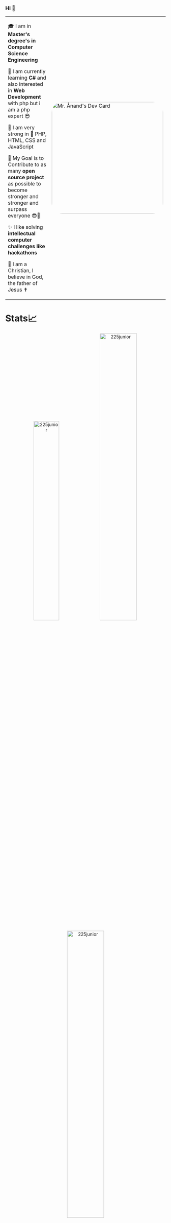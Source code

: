 ### Hi  👋
<table>
<tr>
  <td valign="center">
    
🎓 I am in **Master's degree's in Computer Science Engineering**
    
🌱 I am currently learning **C#** and also interested in **Web Development** with php but i am a php expert 😎
    
💪 I am very strong in 🐘 PHP, HTML, CSS and JavaScript
    
🎯 My Goal is to Contribute to as many **open source project** as possible to become stronger and stronger and surpass everyone 😎🤣
    
✨ I like solving **intellectual computer challenges like hackathons**
    
 🛐 I am a Christian, I believe in God, the father of Jesus ✝
<td >
    <a href="https://app.daily.dev/Astrodevil"><img border="grey" src="https://avatars.githubusercontent.com/u/35270982?v=4" width="350" alt="Mr. Ånand's Dev Card" style="border-radius: 33px;" />
  </a>
  </td>
</tr>
</table>

<!--
# Technologies 🔎🛰 
<img src="https://user-images.githubusercontent.com/25165449/92829695-16a3bf80-f407-11ea-9f27-8b513b6b562a.jpeg" width="250" alt="Framework laravel"> <img src="https://pngimg.com/uploads/php/php_PNG35.png" width="200" height="100" alt="Php"> <img src="https://www.programandoamedianoche.com/wp-content/uploads/2008/09/asp.net_.logo_.png" width="200" height="100" alt="ASP">
-->

# Stats📈
<p align="center"> <img width="40%" src="https://github-readme-stats.vercel.app/api/top-langs?username=225junior&show_icons=true&theme=highcontrast&locale=en&layout=compact&hide_border=true" alt="225junior" />
  
  <img width="48%" src="https://github-readme-stats.vercel.app/api?username=225junior&theme=highcontrast&show_icons=true" alt="225junior" />
  <img width="48%" src="https://github-readme-streak-stats.herokuapp.com/?user=225junior&theme=highcontrast" alt="225junior" /> </p>

<!-- old stats
<p align="center"> <img width="40%" src="https://github-readme-stats.vercel.app/api/top-langs?username=225junior&show_icons=true&theme=highcontrast&title_color=ff8000&text_color=ffffff&bg_color=6a6a6a&locale=en&layout=compact&hide_border=true" alt="225junior" />  <img width="48%" src="https://github-readme-stats.vercel.app/api?username=225junior&show_icons=true&theme=highcontrast&title_color=ff8000&text_color=ffffff&bg_color=6a6a6a&locale=en&hide_border=true" alt="225junior" /> <img width="48%" src="https://github-readme-streak-stats.herokuapp.com/?user=225junior&theme=highcontrast&hide_border=true" alt="225junior" /> </p>

layout=compact|default
-->
<!--# Activities -->
<!--![GitHub Activity Graph](https://activity-graph.herokuapp.com/graph?username=225junior&theme=dracula&hide_border=true)-->

<!--START_SECTION:activity-->
<!--END_SECTION:activity-->


<!--# More ➕-->
You Love my work? Give me one star ⭐ ⬆️.

<!--
**225junior/225junior** is a ✨ _special_ ✨ repository because its `README.md` (this file) appears on your GitHub profile.

Here are some ideas to get you started:

- 🔭 I’m currently working on ...
- 🌱 I’m currently learning ...
- 👯 I’m looking to collaborate on ...
- 🤔 I’m looking for help with ...
- 💬 Ask me about ...
- 📫 How to reach me: ...
- 😄 Pronouns: ...
- ⚡ Fun fact: ...
-->
